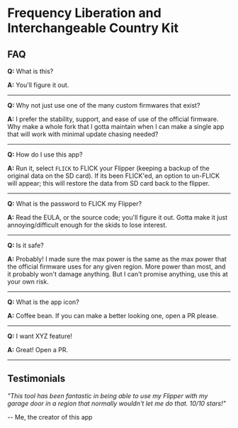 # Frequency Liberation and Interchangeable Country Kit

## FAQ
**Q:** What is this?

**A:** You'll figure it out.

---

**Q:** Why not just use one of the many custom firmwares that exist?

**A:** I prefer the stability, support, and ease of use of the official firmware. Why make a whole fork that I gotta maintain when I can make a single app that will work with minimal update chasing needed?

---

**Q:** How do I use this app?

**A:** Run it, select `FLICK` to FLICK your Flipper (keeping a backup of the original data on the SD card). If its been FLICK'ed, an option to un-FLICK will appear; this will restore the data from SD card back to the flipper.

---

**Q:** What is the password to FLICK my Flipper?

**A:** Read the EULA, or the source code; you'll figure it out. Gotta make it just annoying/difficult enough for the skids to lose interest.

---

**Q:** Is it safe?

**A:** Probably! I made sure the max power is the same as the max power that the official firmware uses for any given region. More power than most, and it probably won't damage anything. But I can't promise anything, use this at your own risk.

---

**Q:** What is the app icon?

**A:** Coffee bean. If you can make a better looking one, open a PR please.

---

**Q:** I want XYZ feature!

**A:** Great! Open a PR.

---

## Testimonials
*"This tool has been fantastic in being able to use my Flipper with my garage door in a region that normally wouldn't let me do that. 10/10 stars!"*

-- Me, the creator of this app

